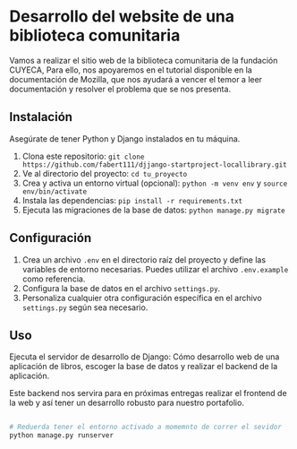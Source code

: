 # Desarrollo del website de una biblioteca comunitaria

Vamos a realizar el sitio web de la biblioteca comunitaria de la fundación CUYECA, Para ello, nos apoyaremos en el tutorial disponible en la documentación de Mozilla, que nos ayudará a vencer el temor a leer documentación y resolver el problema que se nos presenta.

## Instalación

Asegúrate de tener Python y Django instalados en tu máquina.

1. Clona este repositorio: `git clone https://github.com/fabert111/djjango-startproject-locallibrary.git`
2. Ve al directorio del proyecto: `cd tu_proyecto`
3. Crea y activa un entorno virtual (opcional): `python -m venv env` y `source env/bin/activate`
4. Instala las dependencias: `pip install -r requirements.txt`
5. Ejecuta las migraciones de la base de datos: `python manage.py migrate`

## Configuración

1. Crea un archivo `.env` en el directorio raíz del proyecto y define las variables de entorno necesarias. Puedes utilizar el archivo `.env.example` como referencia.
2. Configura la base de datos en el archivo `settings.py`.
3. Personaliza cualquier otra configuración específica en el archivo `settings.py` según sea necesario.

## Uso

Ejecuta el servidor de desarrollo de Django: Cómo desarrollo web de una aplicación de libros, escoger la base de datos y realizar el backend de la aplicación.

Este backend nos servira para en próximas entregas realizar el frontend de la web y así tener un desarrollo robusto para nuestro portafolio.

```bash

# Reduerda tener el entorno activado a momemnto de correr el sevidor
python manage.py runserver


